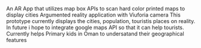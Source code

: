 An AR App that utilizes map box APIs to scan hard color printed maps to display cities 
Argumented reality application with Viuforia camera 
This prototype currently displays the cities, population, touristis places on reality.
In future i hope to integrate google maps API so that it can help tourists.
Currently helps Primary kids in Oman to undersatand their geographical features
